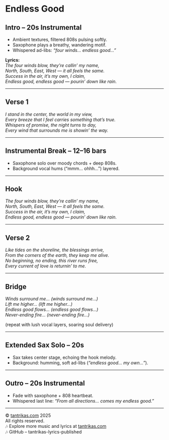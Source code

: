 # Endless Good

## Intro – 20s Instrumental
- Ambient textures, filtered 808s pulsing softly.  
- Saxophone plays a breathy, wandering motif.  
- Whispered ad-libs: *“four winds… endless good…”*  

**Lyrics:**  
*The four winds blow, they’re callin’ my name,*  
*North, South, East, West — it all feels the same.*  
*Success in the air, it’s my own, I claim,*  
*Endless good, endless good — pourin’ down like rain.*  

---

## Verse 1
*I stand in the center, the world in my view,*  
*Every breeze that I feel carries something that’s true.*  
*Whispers of promise, the night turns to day,*  
*Every wind that surrounds me is showin’ the way.*  

---

## Instrumental Break – 12–16 bars
- Saxophone solo over moody chords + deep 808s.  
- Background vocal hums (“mmm… ohhh…”) layered.  

---

## Hook
*The four winds blow, they’re callin’ my name,*  
*North, South, East, West — it all feels the same.*  
*Success in the air, it’s my own, I claim,*  
*Endless good, endless good — pourin’ down like rain.*  

---

## Verse 2
*Like tides on the shoreline, the blessings arrive,*  
*From the corners of the earth, they keep me alive.*  
*No beginning, no ending, this river runs free,*  
*Every current of love is returnin’ to me.*  

---

## Bridge
*Winds surround me… (winds surround me…)*  
*Lift me higher… (lift me higher…)*  
*Endless good flows… (endless good flows…)*  
*Never-ending fire… (never-ending fire…)*  

(repeat with lush vocal layers, soaring soul delivery)  

---

## Extended Sax Solo – 20s
- Sax takes center stage, echoing the hook melody.  
- Background: humming, soft ad-libs (*“endless good… my own…”*).  

---

## Outro – 20s Instrumental
- Fade with saxophone + 808 heartbeat.  
- Whispered last line: *“From all directions… comes my endless good.”*  

---

© [tantrikas.com](https://tantrikas.com) 2025  
All rights reserved.  
🎶 Explore more music and lyrics at [tantrikas.com](https://tantrikas.com)  
🎶 GitHub – tantrikas-lyrics-published  

